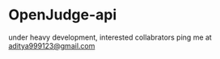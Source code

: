 # OpenJudge-api

under heavy development,
interested collabrators ping me at aditya999123@gmail.com
